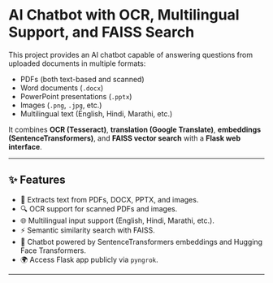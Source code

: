 # AI Chatbot with OCR, Multilingual Support, and FAISS Search

This project provides an AI chatbot capable of answering questions from uploaded documents in multiple formats:

- PDFs (both text-based and scanned)
- Word documents (`.docx`)
- PowerPoint presentations (`.pptx`)
- Images (`.png`, `.jpg`, etc.)
- Multilingual text (English, Hindi, Marathi, etc.)

It combines **OCR (Tesseract)**, **translation (Google Translate)**, **embeddings (SentenceTransformers)**, and **FAISS vector search** with a **Flask web interface**.

---

## ✨ Features

- 📄 Extracts text from PDFs, DOCX, PPTX, and images.  
- 🔍 OCR support for scanned PDFs and images.  
- 🌐 Multilingual input support (English, Hindi, Marathi, etc.).  
- ⚡ Semantic similarity search with FAISS.  
- 💬 Chatbot powered by SentenceTransformers embeddings and Hugging Face Transformers.  
- 🌍 Access Flask app publicly via `pyngrok`.  

---
